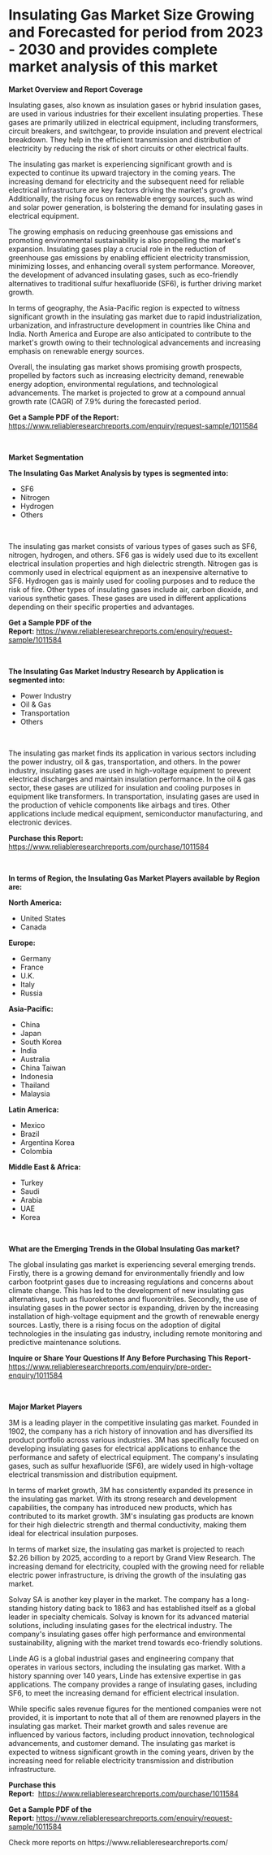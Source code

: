 <p><h1>Insulating Gas Market Size Growing and Forecasted for period from 2023 - 2030 and provides complete market analysis of this market</h1></p><p><strong>Market Overview and Report Coverage</strong></p>
<p><p>Insulating gases, also known as insulation gases or hybrid insulation gases, are used in various industries for their excellent insulating properties. These gases are primarily utilized in electrical equipment, including transformers, circuit breakers, and switchgear, to provide insulation and prevent electrical breakdown. They help in the efficient transmission and distribution of electricity by reducing the risk of short circuits or other electrical faults.</p><p>The insulating gas market is experiencing significant growth and is expected to continue its upward trajectory in the coming years. The increasing demand for electricity and the subsequent need for reliable electrical infrastructure are key factors driving the market's growth. Additionally, the rising focus on renewable energy sources, such as wind and solar power generation, is bolstering the demand for insulating gases in electrical equipment.</p><p>The growing emphasis on reducing greenhouse gas emissions and promoting environmental sustainability is also propelling the market's expansion. Insulating gases play a crucial role in the reduction of greenhouse gas emissions by enabling efficient electricity transmission, minimizing losses, and enhancing overall system performance. Moreover, the development of advanced insulating gases, such as eco-friendly alternatives to traditional sulfur hexafluoride (SF6), is further driving market growth.</p><p>In terms of geography, the Asia-Pacific region is expected to witness significant growth in the insulating gas market due to rapid industrialization, urbanization, and infrastructure development in countries like China and India. North America and Europe are also anticipated to contribute to the market's growth owing to their technological advancements and increasing emphasis on renewable energy sources.</p><p>Overall, the insulating gas market shows promising growth prospects, propelled by factors such as increasing electricity demand, renewable energy adoption, environmental regulations, and technological advancements. The market is projected to grow at a compound annual growth rate (CAGR) of 7.9% during the forecasted period.</p></p>
<p><strong>Get a Sample PDF of the Report:</strong> <a href="https://www.reliableresearchreports.com/enquiry/request-sample/1011584">https://www.reliableresearchreports.com/enquiry/request-sample/1011584</a></p>
<p>&nbsp;</p>
<p><strong>Market Segmentation</strong></p>
<p><strong>The Insulating Gas Market Analysis by types is segmented into:</strong></p>
<p><ul><li>SF6</li><li>Nitrogen</li><li>Hydrogen</li><li>Others</li></ul></p>
<p>&nbsp;</p>
<p><p>The insulating gas market consists of various types of gases such as SF6, nitrogen, hydrogen, and others. SF6 gas is widely used due to its excellent electrical insulation properties and high dielectric strength. Nitrogen gas is commonly used in electrical equipment as an inexpensive alternative to SF6. Hydrogen gas is mainly used for cooling purposes and to reduce the risk of fire. Other types of insulating gases include air, carbon dioxide, and various synthetic gases. These gases are used in different applications depending on their specific properties and advantages.</p></p>
<p><strong>Get a Sample PDF of the Report:</strong>&nbsp;<a href="https://www.reliableresearchreports.com/enquiry/request-sample/1011584">https://www.reliableresearchreports.com/enquiry/request-sample/1011584</a></p>
<p>&nbsp;</p>
<p><strong>The Insulating Gas Market Industry Research by Application is segmented into:</strong></p>
<p><ul><li>Power Industry</li><li>Oil & Gas</li><li>Transportation</li><li>Others</li></ul></p>
<p>&nbsp;</p>
<p><p>The insulating gas market finds its application in various sectors including the power industry, oil & gas, transportation, and others. In the power industry, insulating gases are used in high-voltage equipment to prevent electrical discharges and maintain insulation performance. In the oil & gas sector, these gases are utilized for insulation and cooling purposes in equipment like transformers. In transportation, insulating gases are used in the production of vehicle components like airbags and tires. Other applications include medical equipment, semiconductor manufacturing, and electronic devices.</p></p>
<p><strong>Purchase this Report:</strong>&nbsp; <a href="https://www.reliableresearchreports.com/purchase/1011584">https://www.reliableresearchreports.com/purchase/1011584</a></p>
<p>&nbsp;</p>
<p><strong>In terms of Region, the Insulating Gas Market Players available by Region are:</strong></p>
<p>
    <p> <strong> North America: </strong>
        <ul>
            <li>United States</li>
            <li>Canada</li>
        </ul>
        </p> 
    <p> <strong> Europe: </strong>
        <ul>
            <li>Germany</li>
            <li>France</li>
            <li>U.K.</li>
            <li>Italy</li>
            <li>Russia</li>
        </ul>
        </p> 
    <p> <strong> Asia-Pacific: </strong>
        <ul>
            <li>China</li>
            <li>Japan</li>
            <li>South Korea</li>
            <li>India</li>
            <li>Australia</li>
            <li>China Taiwan</li>
            <li>Indonesia</li>
            <li>Thailand</li>
            <li>Malaysia</li>
        </ul>
        </p> 
    <p> <strong> Latin America: </strong>
        <ul>
            <li>Mexico</li>
            <li>Brazil</li>
            <li>Argentina Korea</li>
            <li>Colombia</li>
        </ul>
        </p> 
    <p> <strong> Middle East & Africa: </strong>
        <ul>
            <li>Turkey</li>
            <li>Saudi</li>
            <li>Arabia</li>
            <li>UAE</li>
            <li>Korea</li>
        </ul>
    </p>
    </p>
<p>&nbsp;</p>
<p><strong>What are the Emerging Trends in the Global Insulating Gas market?</strong></p>
<p><p>The global insulating gas market is experiencing several emerging trends. Firstly, there is a growing demand for environmentally friendly and low carbon footprint gases due to increasing regulations and concerns about climate change. This has led to the development of new insulating gas alternatives, such as fluoroketones and fluoronitriles. Secondly, the use of insulating gases in the power sector is expanding, driven by the increasing installation of high-voltage equipment and the growth of renewable energy sources. Lastly, there is a rising focus on the adoption of digital technologies in the insulating gas industry, including remote monitoring and predictive maintenance solutions.</p></p>
<p><strong>Inquire or Share Your Questions If Any Before Purchasing This Report</strong>- <a href="https://www.reliableresearchreports.com/enquiry/pre-order-enquiry/1011584">https://www.reliableresearchreports.com/enquiry/pre-order-enquiry/1011584</a></p>
<p>&nbsp;</p>
<p><strong>Major Market Players</strong></p>
<p><p>3M is a leading player in the competitive insulating gas market. Founded in 1902, the company has a rich history of innovation and has diversified its product portfolio across various industries. 3M has specifically focused on developing insulating gases for electrical applications to enhance the performance and safety of electrical equipment. The company's insulating gases, such as sulfur hexafluoride (SF6), are widely used in high-voltage electrical transmission and distribution equipment.</p><p>In terms of market growth, 3M has consistently expanded its presence in the insulating gas market. With its strong research and development capabilities, the company has introduced new products, which has contributed to its market growth. 3M's insulating gas products are known for their high dielectric strength and thermal conductivity, making them ideal for electrical insulation purposes.</p><p>In terms of market size, the insulating gas market is projected to reach $2.26 billion by 2025, according to a report by Grand View Research. The increasing demand for electricity, coupled with the growing need for reliable electric power infrastructure, is driving the growth of the insulating gas market.</p><p>Solvay SA is another key player in the market. The company has a long-standing history dating back to 1863 and has established itself as a global leader in specialty chemicals. Solvay is known for its advanced material solutions, including insulating gases for the electrical industry. The company's insulating gases offer high performance and environmental sustainability, aligning with the market trend towards eco-friendly solutions.</p><p>Linde AG is a global industrial gases and engineering company that operates in various sectors, including the insulating gas market. With a history spanning over 140 years, Linde has extensive expertise in gas applications. The company provides a range of insulating gases, including SF6, to meet the increasing demand for efficient electrical insulation.</p><p>While specific sales revenue figures for the mentioned companies were not provided, it is important to note that all of them are renowned players in the insulating gas market. Their market growth and sales revenue are influenced by various factors, including product innovation, technological advancements, and customer demand. The insulating gas market is expected to witness significant growth in the coming years, driven by the increasing need for reliable electricity transmission and distribution infrastructure.</p></p>
<p><strong>Purchase this Report:</strong>&nbsp;&nbsp;<a href="https://www.reliableresearchreports.com/purchase/1011584">https://www.reliableresearchreports.com/purchase/1011584</a></p>
<p></p>
<p><strong>Get a Sample PDF of the Report:</strong>&nbsp;<a href="https://www.reliableresearchreports.com/enquiry/request-sample/1011584">https://www.reliableresearchreports.com/enquiry/request-sample/1011584</a></p>
<p>Check more reports on https://www.reliableresearchreports.com/</p>